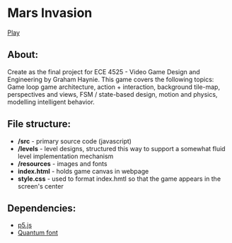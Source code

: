 # Mars Invasion
[Play](https://www.grahamhaynie.space/)

## About:
Create as the final project for ECE 4525 - Video Game Design and Engineering by Graham Haynie. This game covers the following topics: Game loop game architecture, action + interaction, background tile-map, perspectives and views, FSM / state-based design, motion and physics, modelling intelligent behavior. 

## File structure:
- **/src** - primary source code (javascript) 
- **/levels** - level designs, structured this way to support a somewhat fluid level implementation mechanism
- **/resources** - images and fonts
- **index.html** - holds game canvas in webpage
- **style.css** - used to format index.hmtl so that the game appears in the screen's center

## Dependencies:
- [p5.js](https://p5js.org/)
- [Quantum font](https://www.dafont.com/gregory-quot-sesohq-quot-ortiz.d7042)